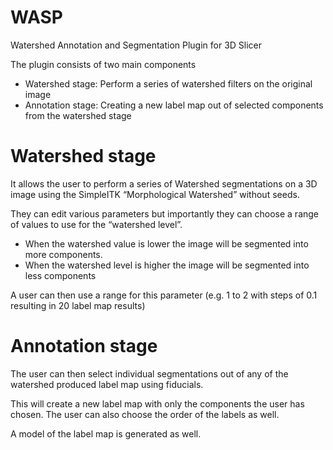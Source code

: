 WASP
====

Watershed Annotation and Segmentation Plugin for 3D Slicer

The plugin consists of two main components

* Watershed stage: Perform a series of watershed filters on the original image
* Annotation stage: Creating a new label map out of selected components from the watershed stage

Watershed stage
====

It allows the user to perform a series of Watershed segmentations on a 3D image using the SimpleITK “Morphological Watershed” without seeds. 

They can edit various parameters but importantly they can choose a range of values to use for the “watershed level”. 

* When the watershed value is lower the image will be segmented into more components. 
* When the watershed level is higher the image will be segmented into less components

A user can then use a range for this parameter (e.g. 1 to 2 with steps of 0.1 resulting in 20 label map results)

Annotation stage
===

The user can then select individual segmentations out of any of the watershed produced label map using fiducials.

This will create a new label map with only the components the user has chosen. The user can also choose the order of the labels as well.

A model of the label map is generated as well. 

